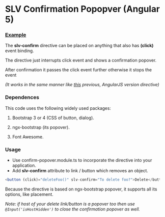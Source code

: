 # SLV Confirmation Popopver (Angular 5)

### [Example](salev.github.io/angular/slv-confirm-popopver)

The __slv-confirm__ directive can be placed on anything that also has __(click)__ event binding.

The directive just interrupts click event and shows a confirmation popover.

After confirmation it passes the click event further otherwise it stops the event

_(It works in the same manner like [this](http://jameskleeh.com/angular-confirm/) previous, AngularJS version directive)_

### Dependences

This code uses the following widely used packages:

1. Bootstrap 3 or 4 (CSS of button, dialog).

2. ngx-bootstrap (its popover).

3. Font Awesome.

### Usage

- Use confirm-popover.module.ts to incorporate the directive into your application.
- Add __slv-confirm__ attribute to link / button which removes an object.
```js
<button (click)="deleteFoo()" slv-confirm="To delete foo?">Delete</button>
```

Because the directive is based on ngx-bootstrap popover, it supports all its options, like placement.

_Note: if host of your delete link/button is a popover too then
use <code>@Input('isHostHidden')</code> to close the confirmation popover as well._ 
